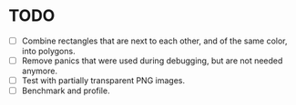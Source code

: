 # TODO

- [ ] Combine rectangles that are next to each other, and of the same color, into polygons.
- [ ] Remove panics that were used during debugging, but are not needed anymore.
- [ ] Test with partially transparent PNG images.
- [ ] Benchmark and profile.
